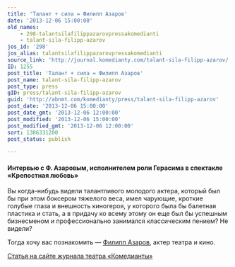 ```yaml
---
title: 'Талант + сила = Филипп Азаров'
date: '2013-12-06 15:00:00'
old_names:
    - 298-talantsilafilippazarovpressakomedianti
    - talant-sila-filipp-azarov
jos_id: '298'
jos_alias: talantsilafilippazarovpressakomedianti
source_link: 'http://journal.komedianty.com/talant-sila-filipp-azarov/'
ID: 1255
post_title: 'Талант + сила = Филипп Азаров'
post_name: talant-sila-filipp-azarov
post_type: press
gID: press/talant-sila-filipp-azarov
guid: 'http://abnmt.com/komedianty/press/talant-sila-filipp-azarov'
post_date: '2013-12-06 15:00:00'
post_date_gmt: '2013-12-06 12:00:00'
post_modified: '2013-12-06 15:00:00'
post_modified_gmt: '2013-12-06 12:00:00'
sort: 1386331200
post_status: publish

---
```


#### Интервью с Ф. Азаровым, исполнителем роли Герасима в спектакле «Крепостная любовь»


Вы когда-нибудь видели талантливого молодого актера, который был бы при этом боксером тяжелого веса, имел чарующие, кроткие голубые глаза и внешность киногероя, у которого была бы балетная пластика и стать, а в придачу ко всему этому он еще был бы успешным бизнесменом и профессионально занимался классическим пением? Не видели?


Тогда хочу вас познакомить — [Филипп Азаров][0], актер театра и кино.

[Статья на сайте журнала театра «Комедианты»][1]

[0]: ../../person/filipp-azarov "Филипп Азаров"
[1]: http://journal.komedianty.com/talant-sila-filipp-azarov/